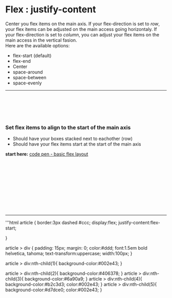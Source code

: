 # Flex : justify-content

Center you flex items on the main axis. 
If your flex-direction is set to *row*, your flex items can be adjusted on the main access going horizontaly. 
If your flex-direction is set to *column*, you can adjust your flex items on the main access in the vertical fasion.
<br/>
Here are the available options: 

- flex-start (default)
- flex-end
- Center
- space-around
- space-between
- space-evenly


<hr />
<br />
<br />

<br/>
<br/>

### Set flex items to align to the start of the main axis
- Should have your boxes stacked next to eachother (row)
- Should have your flex items start at the start of the main axis

**start here:** [code pen - basic flex layout ](https://codepen.io/wesduff/pen/GMvQmG)

<br />
<br />
<br />
<br />
<br />
<br />
<br />
<br />
<br />
<hr />
'''html
article {
  border:3px dashed #ccc;
  display:flex;
  justify-content:flex-start;
  
}

article > div {
  padding: 15px;
  margin: 0;
  color:#ddd;
  font:1.5em bold helvetica, tahoma;
  text-transform:uppercase;
  width:100px;
}

article > div:nth-child(1){
  background-color:#002e43;
}

article > div:nth-child(2){
  background-color:#406378;
}
article > div:nth-child(3){
  background-color:#6a90a9;
}
article > div:nth-child(4){
  background-color:#b2c3d3;
  color:#002e43;
}
article > div:nth-child(5){
  background-color:#d7dce0;
  color:#002e43;
}
```

 